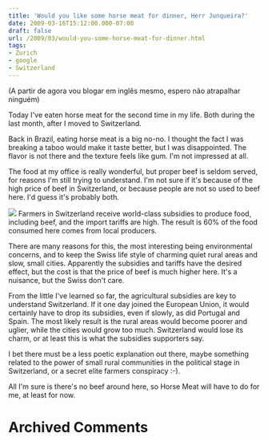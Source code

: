 ```yaml
---
title: 'Would you like some horse meat for dinner, Herr Junqueira?'
date: 2009-03-16T15:12:00.000-07:00
draft: false
url: /2009/03/would-you-some-horse-meat-for-dinner.html
tags: 
- Zurich
- google
- Switzerland
---
```


(A partir de agora vou blogar em inglês mesmo, espero não atrapalhar ninguém)  
  
Today I've eaten horse meat for the second time in my life. Both during the last month, after I moved to Switzerland.  
  
Back in Brazil, eating horse meat is a big no-no. I thought the fact I was breaking a taboo would make it taste better, but I was disappointed. The flavor is not there and the texture feels like gum. I'm not impressed at all.  
  
The food at my office is really wonderful, but proper beef is seldom served, for reasons I'm still trying to understand. I'm not sure if it's because of the high price of beef in Switzerland, or because people are not so used to beef here. I'd guess it's probably both.  
  
[![](https://blogger.googleusercontent.com/img/b/R29vZ2xl/AVvXsEihnO79PnqqWua_UXgqx-hcM4YztyX4tFLZv03-9TRvdsV6U2916MoDLdktcRbfJRhpE329J3TrF4dtE8ZMKkNtcuz7Wqa7AFyU9qTd_Vo_lh7EVdDISCummwdk7iNmUxBxq9mMSiNBHhI/s320/horse-meat.png)](http://www.flickr.com/photos/chang-er/1315922839/) Farmers in Switzerland receive world-class subsidies to produce food, including beef, and the import tariffs are high. The result is 60% of the food consumed here comes from local producers.  
  
There are many reasons for this, the most interesting being environmental concerns, and to keep the Swiss life style of charming quiet rural areas and slow, small cities. Apparently the subsidies and tariffs have the desired effect, but the cost is that the price of beef is much higher here. It's a nuisance, but the Swiss don't care.  
  
From the little I've learned so far, the agricultural subsidies are key to understand Switzerland. If it one day joined the European Union, it would certainly have to drop its subsidies, even if slowly, as did Portugal and Spain. The most likely result is the rural areas would become poorer and uglier, while the cities would grow too much. Switzerland would lose its charm, or at least this is what the subsidies supporters say.  
  
I bet there must be a less poetic explanation out there, maybe something related to the power of small rural communities in the political stage in Switzerland, or a secret elite farmers conspiracy :-).  
  
All I'm sure is there's no beef around here, so Horse Meat will have to do for me, at least for now.
# Archived Comments
